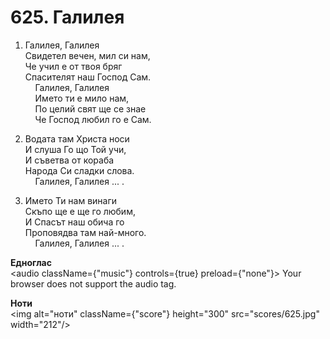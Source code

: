 # 625. Галилея  

1. Галилея, Галилея  
Свидетел вечен, мил си нам,  
Че учил е от твоя бряг  
Спасителят наш Господ Сам.  
    Галилея, Галилея  
    Името ти е мило нам,  
    По целий свят ще се знае  
    Че Господ любил го е Сам.  

2. Водата там Христа носи  
И слуша Го що Той учи,  
И съветва от кораба  
Народа Си сладки слова.  
    Галилея, Галилея ... .  

3. Името Ти нам винаги  
Скъпо ще е ще го любим,  
И Спасът наш обича го  
Проповядва там най-много.  
    Галилея, Галилея ... .  

__Едноглас__  
<audio className={"music"} controls={true} preload={"none"}><source src="transp/625.mp3" type="audio/mpeg"/>
Your browser does not support the audio tag.
</audio>  

__Ноти__  
<img alt="ноти" className={"score"} height="300" src="scores/625.jpg" width="212"/>
